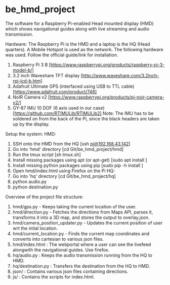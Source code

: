 # be_hmd_project
The software for a Raspberry Pi-enabled Head mounted display (HMD) which shows navigational guides along with live streaming and audio transmission.



Hardware:
The Raspberry Pi is the HMD and a laptop is the HQ (Head quarters). A Mobile Hotspot is used as the network. The following hardware was used. Follow the official guide/link for installation.
1) Raspberry Pi 3 B [https://www.raspberrypi.org/products/raspberry-pi-3-model-b/]
2) 3.2 inch Waveshare TFT display [http://www.waveshare.com/3.2inch-rpi-lcd-b.htm]
3) Adafruit Ultimate GPS (interfaced using USB to TTL cable) [https://www.adafruit.com/product/746]
4) NoIR Camera v2 [https://www.raspberrypi.org/products/pi-noir-camera-v2/]
5) GY-87 IMU 10 DOF (6 axis used in our case) [https://github.com/RTIMULib/RTIMULib2]
Note: The IMU has to be soldered on from the back of the Pi, since the black headers are taken up by the display.



Setup the system:
HMD:
1) SSH onto the HMD from the HQ [ssh pi@192.168.43.142]
2) Go into 'hmd' directory [cd Git/be_hmd_project/hmd]
3) Run the tmux script [sh tmux.sh]
4) Install missing packages using apt (or apt-get) [sudo apt install <package-name>]
5) Install missing python packages using pip [sudo pip -h install <python-package-name>]
6) Open hmd/index.html using Firefox on the Pi
HQ:
1) Go into 'hq' directory [cd Git/be_hmd_project/hq]
2) python audio.py
3) python destination.py



Overview of the project file structure:
1) hmd/gps.py - Keeps taking the current location of the user.
2) hmd/direction.py - Fetches the directions from Maps API, parses it, transforms it into a 3D map, and stores the output to overlay.json.
3) hmd/camera_position_updater.py - Updates the current position of user wrt the intial location.
4) hmd/current_location.py - Finds the current map coordinates and converts into cartesian to various json files.
5) hmd/index.html : The webportal where a user can see the livefeed alongwith the navigational guides. Use firefox.
6) hq/audio.py : Keeps the audio transmission running from the HQ to HMD.
7) hq/destination.py : Transfers the destination from the HQ to HMD.
8) json/ : Contains various json files containing directions.
9) js/ : Contains the scripts for index.html.